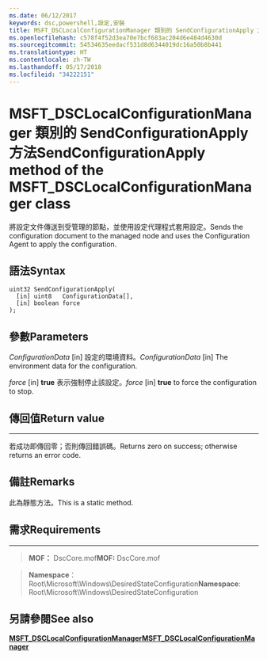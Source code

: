 ```yaml
---
ms.date: 06/12/2017
keywords: dsc,powershell,設定,安裝
title: MSFT_DSCLocalConfigurationManager 類別的 SendConfigurationApply 方法
ms.openlocfilehash: c578f4f52d3ea70e7bcf683ac204d6e484d4630d
ms.sourcegitcommit: 54534635eedacf531d8d6344019dc16a50b8b441
ms.translationtype: HT
ms.contentlocale: zh-TW
ms.lasthandoff: 05/17/2018
ms.locfileid: "34222151"
---
```

# <a name="sendconfigurationapply-method-of-the-msftdsclocalconfigurationmanager-class"></a><span data-ttu-id="c6b0f-103">MSFT_DSCLocalConfigurationManager 類別的 SendConfigurationApply 方法</span><span class="sxs-lookup"><span data-stu-id="c6b0f-103">SendConfigurationApply method of the MSFT_DSCLocalConfigurationManager class</span></span>

<span data-ttu-id="c6b0f-104">將設定文件傳送到受管理的節點，並使用設定代理程式套用設定。</span><span class="sxs-lookup"><span data-stu-id="c6b0f-104">Sends the configuration document to the managed node and uses the Configuration Agent to apply the configuration.</span></span>

<a name="syntax"></a><span data-ttu-id="c6b0f-105">語法</span><span class="sxs-lookup"><span data-stu-id="c6b0f-105">Syntax</span></span>
------

```mof
uint32 SendConfigurationApply(
  [in] uint8   ConfigurationData[],
  [in] boolean force
);
```

<a name="parameters"></a><span data-ttu-id="c6b0f-106">參數</span><span class="sxs-lookup"><span data-stu-id="c6b0f-106">Parameters</span></span>
----------

<span data-ttu-id="c6b0f-107">*ConfigurationData* \[in\] 設定的環境資料。</span><span class="sxs-lookup"><span data-stu-id="c6b0f-107">*ConfigurationData* \[in\] The environment data for the configuration.</span></span>

<span data-ttu-id="c6b0f-108">*force* \[in\] **true** 表示強制停止該設定。</span><span class="sxs-lookup"><span data-stu-id="c6b0f-108">*force* \[in\] **true** to force the configuration to stop.</span></span>

## <a name="return-value"></a><span data-ttu-id="c6b0f-109">傳回值</span><span class="sxs-lookup"><span data-stu-id="c6b0f-109">Return value</span></span>
------------

<span data-ttu-id="c6b0f-110">若成功即傳回零；否則傳回錯誤碼。</span><span class="sxs-lookup"><span data-stu-id="c6b0f-110">Returns zero on success; otherwise returns an error code.</span></span>

## <a name="remarks"></a><span data-ttu-id="c6b0f-111">備註</span><span class="sxs-lookup"><span data-stu-id="c6b0f-111">Remarks</span></span>

<span data-ttu-id="c6b0f-112">此為靜態方法。</span><span class="sxs-lookup"><span data-stu-id="c6b0f-112">This is a static method.</span></span>

## <a name="requirements"></a><span data-ttu-id="c6b0f-113">需求</span><span class="sxs-lookup"><span data-stu-id="c6b0f-113">Requirements</span></span>
------------
><span data-ttu-id="c6b0f-114">**MOF：** DscCore.mof</span><span class="sxs-lookup"><span data-stu-id="c6b0f-114">**MOF:** DscCore.mof</span></span>

><span data-ttu-id="c6b0f-115">**Namespace**：Root\Microsoft\Windows\DesiredStateConfiguration</span><span class="sxs-lookup"><span data-stu-id="c6b0f-115">**Namespace**: Root\Microsoft\Windows\DesiredStateConfiguration</span></span>


## <a name="see-also"></a><span data-ttu-id="c6b0f-116">另請參閱</span><span class="sxs-lookup"><span data-stu-id="c6b0f-116">See also</span></span>


[<span data-ttu-id="c6b0f-117">**MSFT_DSCLocalConfigurationManager**</span><span class="sxs-lookup"><span data-stu-id="c6b0f-117">**MSFT_DSCLocalConfigurationManager**</span></span>](msft-dsclocalconfigurationmanager.md)